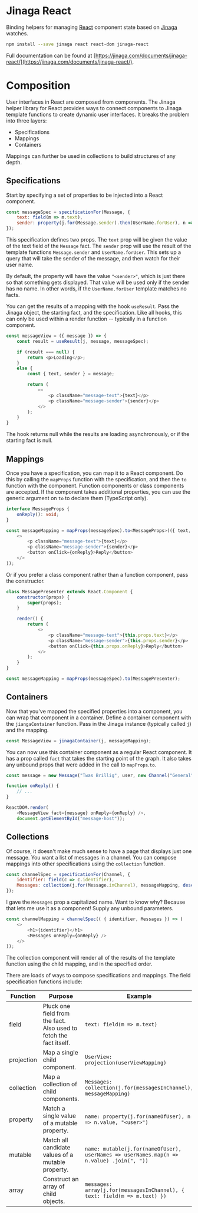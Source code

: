 # Jinaga React



Binding helpers for managing [React](https://reactjs.org) component state based on [Jinaga](https://jinaga.com) watches.

```bash
npm install --save jinaga react react-dom jinaga-react
```

Full documentation can be found at [https://jinaga.com/documents/jinaga-react/](https://jinaga.com/documents/jinaga-react/).

# Composition

User interfaces in React are composed from components.
The Jinaga helper library for React provides ways to connect components to Jinaga template functions to create dynamic user interfaces.
It breaks the problem into three layers:

* Specifications
* Mappings
* Containers

Mappings can further be used in collections to build structures of any depth.

## Specifications

Start by specifying a set of properties to be injected into a React component.

```javascript
const messageSpec = specificationFor(Message, {
    text: field(m => m.text),
    sender: property(j.for(Message.sender).then(UserName.forUser), n => n.value, "<sender>")
});
```

This specification defines two props.
The `text` prop will be given the value of the text field of the `Message` fact.
The `sender` prop will use the result of the template functions `Message.sender` and `UserName.forUser`.
This sets up a query that will take the sender of the message, and then watch for their user name.

By default, the property will have the value `"<sender>"`, which is just there so that something gets displayed.
That value will be used only if the sender has no name.
In other words, if the `UserName.forUser` template matches no facts.

You can get the results of a mapping with the hook `useResult`.
Pass the Jinaga object, the starting fact, and the specification.
Like all hooks, this can only be used within a render function -- typically in a function component.

```javascript
const messageView = ({ message }) => {
    const result = useResult(j, message, messageSpec);

    if (result === null) {
        return <p>Loading</p>;
    }
    else {
        const { text, sender } = message;

        return (
            <>
                <p className="message-text">{text}</p>
                <p className="message-sender">{sender}</p>
            </>
        );
    }
}
```

The hook returns null while the results are loading asynchronously, or if the starting fact is null.

## Mappings

Once you have a specification, you can map it to a React component.
Do this by calling the `mapProps` function with the specification, and then the `to` function with the component.
Function components or class components are accepted.
If the component takes additional properties, you can use the generic argument on `to` to declare them (TypeScript only).

```typescript
interface MessageProps {
    onReply(): void;
}

const messageMapping = mapProps(messageSpec).to<MessageProps>(({ text, sender, onReply }) => (
    <>
        <p className="message-text">{text}</p>
        <p className="message-sender">{sender}</p>
        <button onClick={onReply}>Reply</button>
    </>
));
```

Or if you prefer a class component rather than a function component, pass the constructor.

```javascript
class MessagePresenter extends React.Component {
    constructor(props) {
        super(props);
    }

    render() {
        return (
            <>
                <p className="message-text">{this.props.text}</p>
                <p className="message-sender">{this.props.sender}</p>
                <button onClick={this.props.onReply}>Reply</button>
            </>
        );
    }
}

const messageMapping = mapProps(messageSpec).to(MessagePresenter);
```

## Containers

Now that you've mapped the specified properties into a component, you can wrap that component in a container.
Define a container component with the `jiangaContainer` function.
Pass in the Jinaga instance (typically called `j`) and the mapping.

```javascript
const MessageView = jinagaContainer(j, messageMapping);
```

You can now use this container component as a regular React component.
It has a prop called `fact` that takes the starting point of the graph.
It also takes any unbound props that were added in the call to `mapProps`.`to`.

```javascript
const message = new Message("Twas Brillig", user, new Channel("General"), new Date());

function onReply() {
    // ...
}

ReactDOM.render(
    <MessageView fact={message} onReply={onReply} />,
    document.getElementById("message-host"));
```

## Collections

Of course, it doesn't make much sense to have a page that displays just one message.
You want a list of messages in a channel.
You can compose mappings into other specifications using the `collection` function.

```javascript
const channelSpec = specificationFor(Channel, {
    identifier: field(c => c.identifier),
    Messages: collection(j.for(Message.inChannel), messageMapping, descending(m => m.sentAt))
});
```

I gave the `Messages` prop a capitalized name.
Want to know why?
Because that lets me use it as a component!
Supply any unbound parameters.

```javascript
const channelMapping = channelSpec(( { identifier, Messages }) => (
    <>
        <h1>{identifier}</h1>
        <Messages onReply={onReply} />
    </>
));
```

The collection component will render all of the results of the template function using the child mapping, and in the specified order.

There are loads of ways to compose specifications and mappings.
The field specification functions include:

| Function | Purpose | Example |
| -- | -- | -- |
| field | Pluck one field from the fact. Also used to fetch the fact itself. | `text: field(m => m.text)` |
| projection | Map a single child component. | `UserView: projection(userViewMapping)` |
| collection | Map a collection of child components. | `Messages: collection(j.for(messagesInChannel), messageMapping)` |
| property | Match a single value of a mutable property. | `name: property(j.for(nameOfUser), n => n.value, "<user>")` |
| mutable | Match all candidate values of a mutable property. | `name: mutable(j.for(nameOfUser), userNames => userNames.map(n => n.value) .join(", "))` |
| array | Construct an array of child objects. | `messages: array(j.for(messagesInChannel), { text: field(m => m.text) })` |